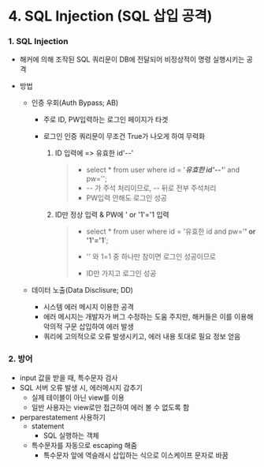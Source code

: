 # 4. SQL Injection (SQL 삽입 공격)



### 1. SQL Injection

* 해커에 의해 조작된 SQL 쿼리문이 DB에 전달되어 비정상적이 명령 실행시키는 공격

* 방법

  * 인증 우회(Auth Bypass; AB)

    * 주로 ID, PW입력하는 로그인 페이지가 타겟

    * 로그인 인증 쿼리문이 무조건 True가 나오게 하여 무력화

      1. ID 입력에 => 유효한 id'--'

         >* select * from user where id = '***유효한 id'--'***' and pw='';
         >* -- 가 주석 처리이므로, -- 뒤로 전부 주석처리
         >* PW입력 안해도 로그인 성공

      2. ID만 정상 입력 & PW에 ' or '1'='1 입력

         >* select * from user where id = '유효한 id and pw='**' or '1'='1**';
         >
         >* '' 와 1=1 중 하나만 참이면 로그인 성공이므로
         >* ID만 가지고 로그인 성공

  * 데이터 노출(Data Disclisure; DD)

    * 시스템 에러 메시지 이용한 공격
    * 에러 메시지는 개발자가 버그 수정하는 도움 주지만, 해커들은 이를 이용해 악의적 구문 삽입하여 에러 발생
    * 쿼리에 고의적으로 오류 발생시키고, 에러 내용 토대로 필요 정보 얻음



### 2. 방어

* input 값을 받을 때, 특수문자 검사
* SQL 서버 오류 발생 시, 에러메시지 감추기
  * 실제 테이블이 아닌 view를 이용
  * 일반 사용자는 view로만 접근하여 에러 볼 수 없도록 함
* perparestatement 사용하기
  * statement
    * SQL 실행하는 객체
  * 특수문자를 자동으로 escaping 해줌
    * 특수문자 앞에 역슬래시 삽입하는 식으로 이스케이프 문자로 바꿈